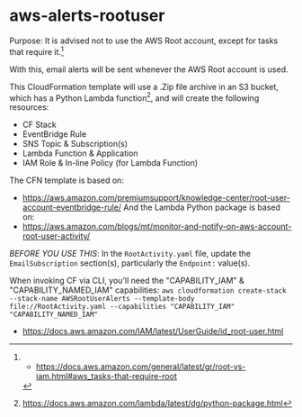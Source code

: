 # aws-alerts-rootuser

Purpose:
It is advised not to use the AWS Root account, except for tasks that require it.[^1]

With this, email alerts will be sent whenever the AWS Root account is used.

This CloudFormation template will use a .Zip file archive in an S3 bucket, which has a Python Lambda function[^2], 
and will create the following resources:
- CF Stack
- EventBridge Rule
- SNS Topic & Subscription(s)
- Lambda Function & Application
- IAM Role & In-line Policy (for Lambda Function)

The CFN template is based on:
- https://aws.amazon.com/premiumsupport/knowledge-center/root-user-account-eventbridge-rule/
And the Lambda Python package is based on:
- https://aws.amazon.com/blogs/mt/monitor-and-notify-on-aws-account-root-user-activity/

_BEFORE YOU USE THIS_:
In the `RootActivity.yaml` file, update the `EmailSubscription` section(s), particularly the `Endpoint:` value(s).

When invoking CF via CLI, you'll need the "CAPABILITY_IAM" & "CAPABILITY_NAMED_IAM" capabilities:
`aws cloudformation create-stack --stack-name AWSRootUserAlerts --template-body file://RootActivity.yaml --capabilities "CAPABILITY_IAM" "CAPABILITY_NAMED_IAM"`


[^1]: - https://docs.aws.amazon.com/general/latest/gr/root-vs-iam.html#aws_tasks-that-require-root
  - https://docs.aws.amazon.com/IAM/latest/UserGuide/id_root-user.html

[^2]: https://docs.aws.amazon.com/lambda/latest/dg/python-package.html
